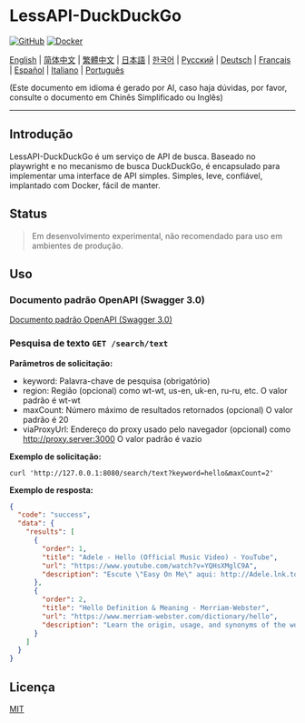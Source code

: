 # LessAPI-DuckDuckGo

[![GitHub](https://img.shields.io/github/license/lessapi-dev/lessapi-duckduckgo?style=for-the-badge)](https://github.com/lessapi-dev/lessapi-duckduckgo)
[![Docker](https://img.shields.io/docker/pulls/lessapi/lessapi-duckduckgo?style=for-the-badge)](https://hub.docker.com/r/lessapi-dev/lessapi-duckduckgo)

[English](./../../README.md) |
[简体中文](./../zhs/README.md) |
[繁體中文](./../zht/README.md) |
[日本語](./../ja/README.md) |
[한국어](./../ko/README.md) |
[Русский](./../ru/README.md) |
[Deutsch](./../de/README.md) |
[Français](./../fr/README.md) |
[Español](./../es/README.md) |
[Italiano](./../it/README.md) |
[Português](./../pt/README.md)

(Este documento em idioma é gerado por AI, caso haja dúvidas, por favor, consulte o documento em Chinês Simplificado ou
Inglês)

---

## Introdução

LessAPI-DuckDuckGo é um serviço de API de busca.
Baseado no playwright e no mecanismo de busca DuckDuckGo, é encapsulado para implementar uma interface de API simples.
Simples, leve, confiável, implantado com Docker, fácil de manter.

## Status

> Em desenvolvimento experimental, não recomendado para uso em ambientes de produção.

## Uso

### Documento padrão OpenAPI (Swagger 3.0)

[Documento padrão OpenAPI (Swagger 3.0)](../../resource/openapi.json)

### Pesquisa de texto `GET /search/text`

**Parâmetros de solicitação:**

- keyword: Palavra-chave de pesquisa (obrigatório)
- region: Região (opcional) como wt-wt, us-en, uk-en, ru-ru, etc. O valor padrão é wt-wt
- maxCount: Número máximo de resultados retornados (opcional) O valor padrão é 20
- viaProxyUrl: Endereço do proxy usado pelo navegador (opcional) como http://proxy.server:3000 O valor padrão é vazio

**Exemplo de solicitação:**

```shell
curl 'http://127.0.0.1:8080/search/text?keyword=hello&maxCount=2'
```

**Exemplo de resposta:**

```json
{
  "code": "success",
  "data": {
    "results": [
      {
        "order": 1,
        "title": "Adele - Hello (Official Music Video) - YouTube",
        "url": "https://www.youtube.com/watch?v=YQHsXMglC9A",
        "description": "Escute \"Easy On Me\" aqui: http://Adele.lnk.to/EOMPre-order Adele's new album \"30\" before its release on November 19: https://www.adele.comShop the \"Adele..."
      },
      {
        "order": 2,
        "title": "Hello Definition & Meaning - Merriam-Webster",
        "url": "https://www.merriam-webster.com/dictionary/hello",
        "description": "Learn the origin, usage, and synonyms of the word hello, an expression or gesture of greeting. See examples of hello in sentences and related words from the dictionary."
      }
    ]
  }
}
```

## Licença

[MIT](./../../LICENSE)
